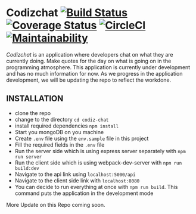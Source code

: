 # Codizchat [![Build Status](https://travis-ci.org/johadi10/codiz-chat.svg?branch=staging)](https://travis-ci.org/johadi10/codiz-chat) [![Coverage Status](https://coveralls.io/repos/github/johadi10/codiz-chat/badge.svg?branch=staging)](https://coveralls.io/github/johadi10/codiz-chat?branch=staging) [![CircleCI](https://circleci.com/gh/johadi10/codiz-chat.svg?style=svg)](https://circleci.com/gh/johadi10/codiz-chat) [![Maintainability](https://api.codeclimate.com/v1/badges/84e3f969955a4e3c0fa0/maintainability)](https://codeclimate.com/github/johadi10/codiz-chat/maintainability)
*Codizchat* is an application where developers chat on what they are currently doing. Make quotes for the day on what is going on in the programming atmosphere.
This application is currently under development and has no much information for now. As we progress in the application development, we will be updating the repo to reflect the workdone.
## INSTALLATION
- clone the repo
- change to the directory `cd codiz-chat`
- install required dependencies `npm install`
- Start you mongoDB on you machine
- Create `.env` file using the `env.sample` file in this project
- Fill the required fields in the `.env` file
- Run the server side which is using express server separately with `npm run server`
- Run the client side which is using webpack-dev-server with `npm run build:dev`
- Navigate to the api link using `localhost:5000/api`
- Navigate to the client side link with `localhost:8080`
- You can decide to run everything at once with `npm run build`. This command puts the application in the development mode

More Update on this Repo coming soon.

